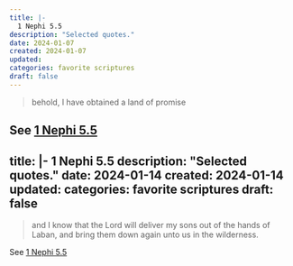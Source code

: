 ```yaml
---
title: |-
  1 Nephi 5.5
description: "Selected quotes."
date: 2024-01-07
created: 2024-01-07
updated: 
categories: favorite scriptures
draft: false
---
```


> behold, I have obtained a land of promise

See [1 Nephi 5.5](https://www.churchofjesuschrist.org/study/scriptures/bofm/1-ne/5?id=p5&lang=eng#p5)
---
title: |-
  1 Nephi 5.5
description: "Selected quotes."
date: 2024-01-14
created: 2024-01-14
updated: 
categories: favorite scriptures
draft: false
---

> and I know that the Lord will deliver my sons out of the hands of Laban, and bring them down again unto us in the wilderness.

See [1 Nephi 5.5](https://www.churchofjesuschrist.org/study/scriptures/bofm/1-ne/5?id=p5&lang=eng#p5)